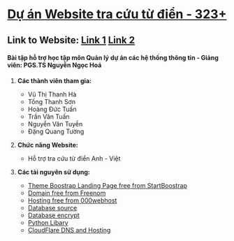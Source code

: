 ﻿# [Dự án Website tra cứu từ điển - 323+](https://github.com/vuvihi/web_tu_dien)
## Link to Website: [Link 1](http://webtudien.tk/) [Link 2](https://tu-dien-online.000webhostapp.com/)
#### Bài tập hỗ trợ học tập môn Quản lý dự án các hệ thống thông tin - Giảng viên: PGS.TS Nguyễn Ngọc Hoá

1. **Các thành viên tham gia:**
    * Vũ Thị Thanh Hà
    * Tống Thanh Sơn
    * Hoàng Đức Tuấn
    * Trần Văn Tuấn
    * Nguyễn Văn Tuyền
    * Đặng Quang Tường
    
2. **Chức năng Website:**
    * Hỗ trợ tra cứu từ điển Anh - Việt

3. **Các tài nguyên sử dụng:**
    * [Theme Boostrap Landing Page free from StartBoostrap](https://github.com/BlackrockDigital/startbootstrap-landing-page)
    * [Domain free from Freenom](https://my.freenom.com/clientarea.php)
    * [Hosting free from 000webhost](https://www.000webhost.com/)
    * [Database source](http://www.informatik.uni-leipzig.de/~duc/Dict/)
    * [Database encrypt](https://quantrimang.com/xay-dung-mot-ung-dung-tu-dien-don-gian-4973?fbclid=IwAR0uR4InlhBz-EUn9xt3t-bX6xdM22rUFe6hwQGNBPQ8eu3y_wzm-CrKI1E)
    * [Python Libary](https://pypi.org/project/gTTS/)
    * [CloudFlare DNS and Hosting](https://www.cloudflare.com/)